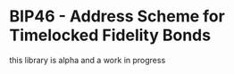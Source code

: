 # BIP46 - Address Scheme for Timelocked Fidelity Bonds

this library is alpha and a work in progress
